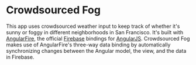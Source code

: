 Crowdsourced Fog
=================

This app uses crowdsourced weather input to keep track of whether it's sunny or foggy in different neighborhoods in San Francisco. It's built with [AngularFire](http://angularfire.com/), the official [Firebase](https://www.firebase.com/) bindings for [AngularJS](http://angularjs.org/). Crowdsourced Fog makes use of AngularFire's three-way data binding by automatically synchronizing changes between the Angular model, the view, and the data in Firebase.
